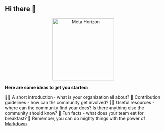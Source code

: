 ## Hi there 👋

<p align="center">
<img width="200" alt="Meta Horizon " src="https://user-images.githubusercontent.com/102956488/203274680-5f92f2f1-8fba-48a6-9197-cf6e63640c93.png">
</p>

**Here are some ideas to get you started:**



🙋‍♀️ A short introduction - what is your organization all about?
🌈 Contribution guidelines - how can the community get involved?
👩‍💻 Useful resources - where can the community find your docs? Is there anything else the community should know?
🍿 Fun facts - what does your team eat for breakfast?
🧙 Remember, you can do mighty things with the power of [Markdown](https://docs.github.com/github/writing-on-github/getting-started-with-writing-and-formatting-on-github/basic-writing-and-formatting-syntax)

